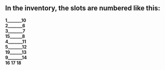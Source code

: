 ## In the inventory, the slots are numbered like this:

**1_______10**<br/>
**2_______6**<br/>
**3_______7**<br/>
**15______8**<br/>
**4_______11**<br/>
**5_______12**<br/>
**19______13**<br/>
**9_______14**<br/>
**16 17 18**<br/>
